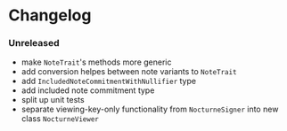 # Changelog

### Unreleased

- make `NoteTrait`'s methods more generic
- add conversion helpes between note variants to `NoteTrait`
- add `IncludedNoteCommitmentWithNullifier` type
- add included note commitment type
- split up unit tests
- separate viewing-key-only functionality from `NocturneSigner` into new class `NocturneViewer`